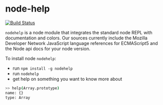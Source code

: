 # node-help
[![Build Status](https://travis-ci.org/foundling/node-help.svg?branch=master)](https://travis-ci.org/foundling/node-help)

````nodehelp```` is a node module that integrates the standard node REPL with documentation and colors. Our sources currently include the Mozilla Developer Network JavaScript language references for ECMAScript5 and the Node api docs for your node version.  

To install node ````nodehelp````:

+ run `npm install -g nodehelp`
+ run `nodehelp`
+ get help on something you want to know more about

````bash
>> help(Array.prototype) 
name: {}
type: Array
````

